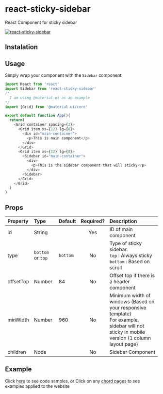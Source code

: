 react-sticky-sidebar
================
React Component for sticky sidebar

[![react-sticky-sidebar ](example.gif "react-sticky-sidebar")](https://portalnesia.com "Portalnesia")

## Instalation ##


## Usage ##

Simply wrap your component with the ```Sidebar``` component:

```js
import React from 'react'
import Sidebar from 'react-sticky-sidebar'
/*
  I am using @material-ui as an example
*/
import {Grid} from '@material-ui/core'

export default function App(){
  return(
    <Grid container spacing={2}>
      <Grid item xs={12} lg={8}>
        <div id="main-container">
          <p>This is main component</p>
        </div>
      </Grid>
      <Grid item xs={12} lg={8}>
        <Sidebar id="main-container">
          <div>
            <p>This is the sidebar component that will sticky</p>
          </div>
        <Sidebar>
      </Grid>
    </Grid>
  )
}
```

## Props ##

| Property | Type | Default | Required? | Description |
|:---|:---|:---|:---:|:---|
| id | String |  | Yes | ID of main component |
| type | ```bottom``` or ```top``` | ```bottom``` | No | Type of sticky sidebar. <br>```top``` : Always sticky <br>```bottom``` : Based on scroll |
| offsetTop | Number | 84 | No | Offset top if there is a header component |
| minWidth | Number | 960 | No | Minimum width of windows (Based on your responsive template)<br>For example, sidebar will not sticky in mobile version (1 column layout page) |
| children | Node |  | No | Sidebar Component |

## Example ##

Click [here](https://github.com/Portalnesia/react-sticky-sidebar/blob/main/example/index.js "Example") to see code samples, or
Click on any [chord pages](https://portalnesia.com/chord "Portalnesia Chord") to see examples applied to the website

